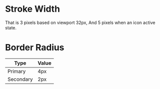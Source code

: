 # Stroke Width
That is 3 pixels based on viewport 32px, And 5 pixels when an icon active state.

# Border Radius

| Type | Value |
|------|---|
| Primary | 4px
| Secondary | 2px

